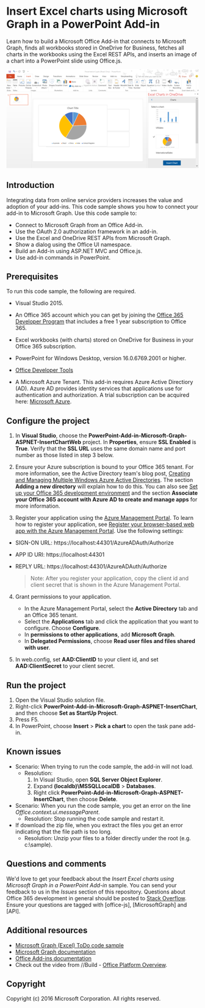 # Insert Excel charts using Microsoft Graph in a PowerPoint Add-in 

Learn how to build a Microsoft Office Add-in that connects to Microsoft Graph, finds all workbooks stored in OneDrive for Business, fetches all charts in the workbooks using the Excel REST APIs, and inserts an image of a chart into a PowerPoint slide using Office.js.

![Insert Excel charts using Microsoft Graph in a PowerPoint Add-in sample](images/InsertChart.png)

## Introduction

Integrating data from online service providers increases the value and adoption of your add-ins. This code sample shows you how to connect your add-in to Microsoft Graph. Use this code sample to:

* Connect to Microsoft Graph from an Office Add-in.
* Use the OAuth 2.0 authorization framework in an add-in.
* Use the Excel and OneDrive REST APIs from Microsoft Graph.
* Show a dialog using the Office UI namespace.
* Build an Add-in using ASP.NET MVC and Office.js. 
* Use add-in commands in PowerPoint.


## Prerequisites
To run this code sample, the following are required.

* Visual Studio 2015.

* An Office 365 account which you can get by joining the [Office 365 Developer Program](https://profile.microsoft.com/RegSysProfileCenter/wizardnp.aspx?wizid=14b845d0-938c-45af-b061-f798fbb4d170&lcid=1033) that includes a free 1 year subscription to Office 365.

* Excel workbooks (with charts) stored on OneDrive for Business in your Office 365 subscription.

* PowerPoint for Windows Desktop, version 16.0.6769.2001 or higher.
* [Office Developer Tools](https://www.visualstudio.com/en-us/features/office-tools-vs.aspx)

* A Microsoft Azure Tenant. This add-in requires Azure Active Directiory (AD). Azure AD provides identity services that applications use for authentication and authorization. A trial subscription can be acquired here: [Microsoft Azure](https://account.windowsazure.com/SignUp).

## Configure the project

1. In **Visual Studio**, choose the **PowerPoint-Add-in-Microsoft-Graph-ASPNET-InsertChartWeb** project. In **Properties**, ensure **SSL Enabled** is **True**. Verify that the **SSL URL** uses the same domain name and port number as those listed in step 3 below.
 
2. Ensure your Azure subscription is bound to your Office 365 tenant. For more information, see the Active Directory team's blog post, [Creating and Managing Multiple Windows Azure Active Directories](http://blogs.technet.com/b/ad/archive/2013/11/08/creating-and-managing-multiple-windows-azure-active-directories.aspx). The section **Adding a new directory** will explain how to do this. You can also see [Set up your Office 365 development environment](https://msdn.microsoft.com/office/office365/howto/setup-development-environment#bk_CreateAzureSubscription) and the section **Associate your Office 365 account with Azure AD to create and manage apps** for more information.

3. Register your application using the [Azure Management Portal](https://manage.windowsazure.com). To learn how to register your application, see [Register your browser-based web app with the Azure Management Portal](https://msdn.microsoft.com/office/office365/HowTo/add-common-consent-manually#bk_RegisterWebApp). Use the following settings:

 - SIGN-ON URL: https://localhost:44301/AzureADAuth/Authorize 
 - APP ID URI: https://localhost:44301
 - REPLY URL: https://localhost:44301/AzureADAuth/Authorize	

	> Note: After you register your application, copy the client id and client secret that is shown in the Azure Management Portal.
	 
4. Grant permissions to your application.
	*  In the Azure Management Portal, select the **Active Directory** tab and an Office 365 tenant.
	*  Select the **Applications** tab and click the application that you want to configure. Choose **Configure**.
	*  In **permissions to other applications**, add **Microsoft Graph**.
	*  In **Delegated Permissions**, choose **Read user files and files shared with user**.

5.  In web.config, set **AAD:ClientID** to your client id, and set **AAD:ClientSecret** to your client secret. 

## Run the project
1. Open the Visual Studio solution file. 
2. Right-click **PowerPoint-Add-in-Microsoft-Graph-ASPNET-InsertChart**, and then choose **Set as StartUp Project**.
2. Press F5. 
3. In PowerPoint, choose **Insert** > **Pick a chart** to open the task pane add-in.

## Known issues

* Scenario: When trying to run the code sample, the add-in will not load.
	* Resolution: 
		1. In Visual Studio, open **SQL Server Object Explorer**.
		2. Expand **(localdb)\MSSQLLocalDB** > **Databases**.
		3. Right click **PowerPoint-Add-in-Microsoft-Graph-ASPNET-InsertChart**, then choose **Delete**. 
* Scenario: When you run the code sample, you get an error on the line *Office.context.ui.messageParent*.	
	* Resolution: Stop running the code sample and restart it. 
* If download the zip file, when you extract the files you get an error indicating that the file path is too long.
	* Resolution: Unzip your files to a folder directly under the root (e.g. c:\sample).

## Questions and comments
We'd love to get your feedback about the *Insert Excel charts using Microsoft Graph in a PowerPoint Add-in* sample. You can send your feedback to us in the *Issues* section of this repository.
Questions about Office 365 development in general should be posted to [Stack Overflow](http://stackoverflow.com/questions/tagged/Office365+API). Ensure your questions are tagged with [office-js], [MicrosoftGraph] and [API].

## Additional resources

* [Microsoft Graph (Excel) ToDo code sample](https://github.com/OfficeDev/Microsoft-Graph-ASPNET-ExcelREST-ToDo)
* [Microsoft Graph documentation](https://graph.microsoft.io/en-us/docs)
* [Office Add-ins documentation](https://dev.office.com/docs/add-ins/overview/office-add-ins)
* Check out the video from //Build - [Office Platform Overview](https://channel9.msdn.com/Events/Build/2016/B872 "Office Platform Overview").

## Copyright
Copyright (c) 2016 Microsoft Corporation. All rights reserved.

